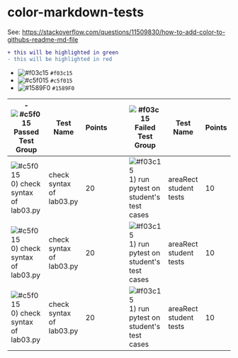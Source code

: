 # color-markdown-tests


See: <https://stackoverflow.com/questions/11509830/how-to-add-color-to-githubs-readme-md-file>

```diff
+ this will be highlighted in green
- this will be highlighted in red
```

- ![#f03c15](https://placehold.it/15/f03c15/000000?text=+) `#f03c15`
- ![#c5f015](https://placehold.it/15/c5f015/000000?text=+) `#c5f015`
- ![#1589F0](https://placehold.it/15/1589F0/000000?text=+) `#1589F0`

| - ![#c5f015](https://placehold.it/15/c5f015/000000?text=+) Passed Test Group  | Test Name | Points | &nbsp;&nbsp;&nbsp;&nbsp;| ![#f03c15](https://placehold.it/15/f03c15/000000?text=+) Failed Test Group  | Test Name | Points |
|-------------|-----------|--------|-------------------------|-------------|-----------|--------|
| ![#c5f015](https://placehold.it/15/c5f015/000000?text=+) 0) check syntax of lab03.py	 | check syntax of lab03.py | 20 | |  ![#f03c15](https://placehold.it/15/f03c15/000000?text=+) 1) run pytest on student's test cases	 |areaRect student tests	| 10 |
| ![#c5f015](https://placehold.it/15/c5f015/000000?text=+) 0) check syntax of lab03.py	 | check syntax of lab03.py | 20 | |  ![#f03c15](https://placehold.it/15/f03c15/000000?text=+) 1) run pytest on student's test cases	 |areaRect student tests	| 10 |
| ![#c5f015](https://placehold.it/15/c5f015/000000?text=+) 0) check syntax of lab03.py	 | check syntax of lab03.py | 20 | |  ![#f03c15](https://placehold.it/15/f03c15/000000?text=+) 1) run pytest on student's test cases	 |areaRect student tests	| 10 |
